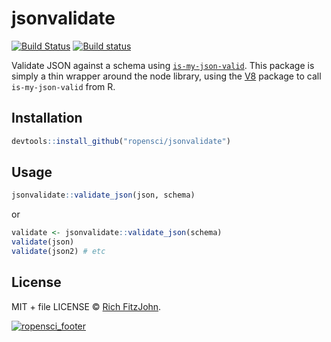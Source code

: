# jsonvalidate

[![Build Status](https://travis-ci.org/ropensci/jsonvalidate.svg?branch=master)](https://travis-ci.org/ropensci/jsonvalidate)
[![Build status](https://ci.appveyor.com/api/projects/status/gx82a6tp9eigrl70/branch/master?svg=true)](https://ci.appveyor.com/project/richfitz/jsonvalidate/branch/master)

Validate JSON against a schema using [`is-my-json-valid`](https://github.com/mafintosh/is-my-json-valid).  This package is simply a thin wrapper around the node library, using the [V8](http://cran.r-project.org/package=V8) package to call `is-my-json-valid` from R.

## Installation

```r
devtools::install_github("ropensci/jsonvalidate")
```

## Usage

```r
jsonvalidate::validate_json(json, schema)
```

or

```r
validate <- jsonvalidate::validate_json(schema)
validate(json)
validate(json2) # etc
```

## License

MIT + file LICENSE © [Rich FitzJohn](https://github.com/richfitz).

[![ropensci_footer](http://ropensci.org/public_images/github_footer.png)](http://ropensci.org)
